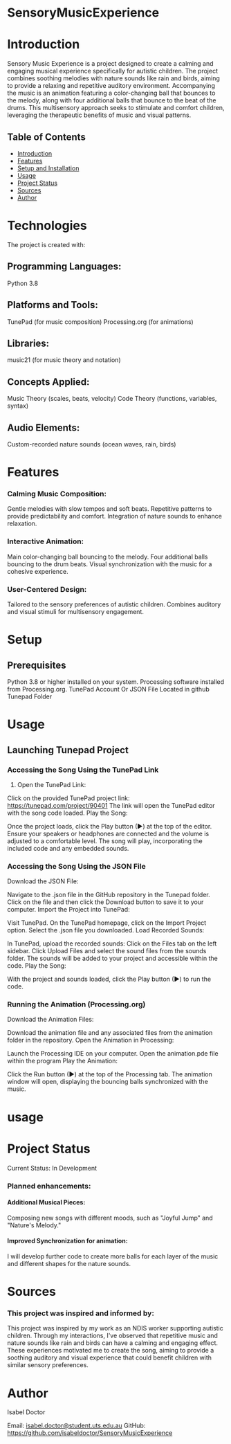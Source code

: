  # SensoryMusicExperience

 # Introduction

Sensory Music Experience is a project designed to create a calming and engaging musical experience specifically for autistic children. The project combines soothing melodies with nature sounds like rain and birds, aiming to provide a relaxing and repetitive auditory environment. Accompanying the music is an animation featuring a color-changing ball that bounces to the melody, along with four additional balls that bounce to the beat of the drums. This multisensory approach seeks to stimulate and comfort children, leveraging the therapeutic benefits of music and visual patterns.

## Table of Contents
* [Introduction](#introduction)
* [Features](#features)
* [Setup and Installation](#SetUp)
* [Usage](#usage)
* [Project Status](#project-status)
* [Sources](#sources)
* [Author](#author) 


# Technologies 
The project is created with:

## Programming Languages: 
Python 3.8

## Platforms and Tools: 
TunePad (for music composition)
Processing.org (for animations)

## Libraries:
music21 (for music theory and notation)

## Concepts Applied: 
Music Theory (scales, beats, velocity)
Code Theory (functions, variables, syntax)

## Audio Elements: 
Custom-recorded nature sounds (ocean waves, rain, birds)

# Features

### Calming Music Composition:

Gentle melodies with slow tempos and soft beats.
Repetitive patterns to provide predictability and comfort.
Integration of nature sounds to enhance relaxation.

### Interactive Animation:

Main color-changing ball bouncing to the melody.
Four additional balls bouncing to the drum beats.
Visual synchronization with the music for a cohesive experience.

### User-Centered Design: 

Tailored to the sensory preferences of autistic children.
Combines auditory and visual stimuli for multisensory engagement.

# Setup 

## Prerequisites 

Python 3.8 or higher installed on your system.
Processing software installed from Processing.org.
TunePad Account Or JSON File Located in github Tunepad Folder

# Usage

## Launching Tunepad Project 

### Accessing the Song Using the TunePad Link 
1. Open the TunePad Link:

Click on the provided TunePad project link: https://tunepad.com/project/90401
The link will open the TunePad editor with the song code loaded.
Play the Song:

Once the project loads, click the Play button (►) at the top of the editor.
Ensure your speakers or headphones are connected and the volume is adjusted to a comfortable level.
The song will play, incorporating the included code and any embedded sounds.

### Accessing the Song Using the JSON File 
Download the JSON File:

Navigate to the .json file in the GitHub repository in the Tunepad folder.
Click on the file and then click the Download button to save it to your computer.
Import the Project into TunePad:

Visit TunePad.
On the TunePad homepage, click on the Import Project option.
Select the .json file you downloaded.
Load Recorded Sounds:

In TunePad, upload the recorded sounds:
Click on the Files tab on the left sidebar.
Click Upload Files and select the sound files from the sounds folder.
The sounds will be added to your project and accessible within the code.
Play the Song:

With the project and sounds loaded, click the Play button (►) to run the code.

### Running the Animation (Processing.org) 
Download the Animation Files:

Download the animation file and any associated files from the animation folder in the repository.
Open the Animation in Processing:

Launch the Processing IDE on your computer.
Open the animation.pde file within the program
Play the Animation:

Click the Run button (►) at the top of the Processing tab.
The animation window will open, displaying the bouncing balls synchronized with the music.

# usage

# Project Status 
Current Status: In Development

### Planned enhancements: 

#### Additional Musical Pieces: 

Composing new songs with different moods, such as "Joyful Jump" and "Nature's Melody."

#### Improved Synchronization for animation: 

I will develop further code to create more balls for each layer of the music and different shapes for the nature sounds.

# Sources 
### This project was inspired and informed by: 
This project was inspired by my work as an NDIS worker supporting autistic children. Through my interactions, I've observed that repetitive music and nature sounds like rain and birds can have a calming and engaging effect. These experiences motivated me to create the song, aiming to provide a soothing auditory and visual experience that could benefit children with similar sensory preferences.


# Author 
Isabel Doctor

Email: isabel.doctor@student.uts.edu.au
GitHub: https://github.com/isabeldoctor/SensoryMusicExperience





